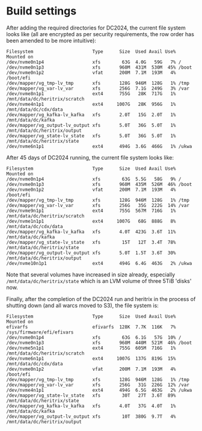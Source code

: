 # Build settings

After adding the required directories for DC2024, the current file system looks like (all are encrypted as per security requirements, the row order has been amended to be more intuitive):

```
Filesystem                      Type      Size  Used Avail Use% Mounted on
/dev/nvme0n1p4                  xfs        63G  4.0G   59G   7% /
/dev/nvme0n1p3                  xfs       960M  431M  530M  45% /boot
/dev/nvme0n1p2                  vfat      200M  7.1M  193M   4% /boot/efi
/dev/mapper/vg_tmp-lv_tmp       xfs       128G  946M  128G   1% /tmp
/dev/mapper/vg_var-lv_var       xfs       256G  7.1G  249G   3% /var
/dev/nvme8n1p1                  ext4      755G   28K  717G   1% /mnt/data/dc/heritrix/scratch
/dev/nvme4n1p1                  ext4     1007G   28K  956G   1% /mnt/data/dc/cdx/data
/dev/mapper/vg_kafka-lv_kafka   xfs       2.0T   15G  2.0T   1% /mnt/data/dc/kafka
/dev/mapper/vg_output-lv_output xfs       5.0T   36G  5.0T   1% /mnt/data/dc/heritrix/output
/dev/mapper/vg_state-lv_state   xfs       5.0T   36G  5.0T   1% /mnt/data/dc/heritrix/state
/dev/nvme6n1p1                  ext4      494G  3.6G  466G   1% /ukwa
```

After 45 days of DC2024 running, the current file system looks like:
```
Filesystem                      Type      Size  Used Avail Use% Mounted on
/dev/nvme0n1p4                  xfs        63G  5.5G   58G   9% /
/dev/nvme0n1p3                  xfs       960M  435M  526M  46% /boot
/dev/nvme0n1p2                  vfat      200M  7.1M  193M   4% /boot/efi
/dev/mapper/vg_tmp-lv_tmp       xfs       128G  946M  128G   1% /tmp
/dev/mapper/vg_var-lv_var       xfs       256G   35G  222G  14% /var
/dev/nvme9n1p1                  ext4      755G  567M  716G   1% /mnt/data/dc/heritrix/scratch
/dev/nvme1n1p1                  ext4     1007G   68G  888G   8% /mnt/data/dc/cdx/data
/dev/mapper/vg_kafka-lv_kafka   xfs       4.0T  423G  3.6T  11% /mnt/data/dc/kafka
/dev/mapper/vg_state-lv_state   xfs        15T   12T  3.4T  78% /mnt/data/dc/heritrix/state
/dev/mapper/vg_output-lv_output xfs       5.0T  1.5T  3.6T  30% /mnt/data/dc/heritrix/output
/dev/nvme10n1p1                 ext4      494G  6.4G  463G   2% /ukwa
```

Note that several volumes have increased in size already, especially `/mnt/data/dc/heritrix/state` which is an LVM volume of three 5TiB 'disks' now.

Finally, after the completion of the DC2024 run and heritrix in the process of shutting down (and all warcs moved to S3), the file system is:

```
Filesystem                      Type      Size  Used Avail Use% Mounted on
efivarfs                        efivarfs  128K  7.7K  116K   7% /sys/firmware/efi/efivars
/dev/nvme0n1p4                  xfs        63G  6.1G   57G  10% /
/dev/nvme0n1p3                  xfs       960M  440M  521M  46% /boot
/dev/nvme5n1p1                  ext4      755G  605M  716G   1% /mnt/data/dc/heritrix/scratch
/dev/nvme6n1p1                  ext4     1007G  137G  819G  15% /mnt/data/dc/cdx/data
/dev/nvme0n1p2                  vfat      200M  7.1M  193M   4% /boot/efi
/dev/mapper/vg_tmp-lv_tmp       xfs       128G  946M  128G   1% /tmp
/dev/mapper/vg_var-lv_var       xfs       256G   31G  226G  12% /var
/dev/nvme4n1p1                  ext4      494G  6.5G  463G   2% /ukwa
/dev/mapper/vg_state-lv_state   xfs        30T   27T  3.6T  89% /mnt/data/dc/heritrix/state
/dev/mapper/vg_kafka-lv_kafka   xfs       4.0T   37G  4.0T   1% /mnt/data/dc/kafka
/dev/mapper/vg_output-lv_output xfs        10T  380G  9.7T   4% /mnt/data/dc/heritrix/output
```
